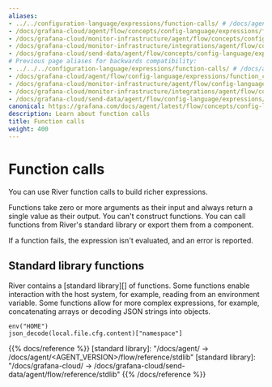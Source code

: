 ```yaml
---
aliases:
- ../../configuration-language/expressions/function-calls/ # /docs/agent/latest/flow/concepts/configuration-language/expressions/function-calls/
- /docs/grafana-cloud/agent/flow/concepts/config-language/expressions/function_calls/
- /docs/grafana-cloud/monitor-infrastructure/agent/flow/concepts/config-language/expressions/function_calls/
- /docs/grafana-cloud/monitor-infrastructure/integrations/agent/flow/concepts/config-language/expressions/function_calls/
- /docs/grafana-cloud/send-data/agent/flow/concepts/config-language/expressions/function_calls/
# Previous page aliases for backwards compatibility:
- ../../../configuration-language/expressions/function-calls/ # /docs/agent/latest/flow/configuration-language/expressions/function-calls/
- /docs/grafana-cloud/agent/flow/config-language/expressions/function_calls/
- /docs/grafana-cloud/monitor-infrastructure/agent/flow/config-language/expressions/function_calls/
- /docs/grafana-cloud/monitor-infrastructure/integrations/agent/flow/config-language/expressions/function_calls/
- /docs/grafana-cloud/send-data/agent/flow/config-language/expressions/function_calls/
canonical: https://grafana.com/docs/agent/latest/flow/concepts/config-language/expressions/function_calls/
description: Learn about function calls
title: Function calls
weight: 400
---
```


# Function calls

You can use River function calls to build richer expressions.

Functions take zero or more arguments as their input and always return a single value as their output.
You can't construct functions. You can call functions from River's standard library or export them from a component.

If a function fails, the expression isn't evaluated, and an error is reported.

## Standard library functions

River contains a [standard library][] of functions.
Some functions enable interaction with the host system, for example, reading from an environment variable.
Some functions allow for more complex expressions, for example, concatenating arrays or decoding JSON strings into objects.

```river
env("HOME")
json_decode(local.file.cfg.content)["namespace"]
```

{{% docs/reference %}}
[standard library]: "/docs/agent/ -> /docs/agent/<AGENT_VERSION>/flow/reference/stdlib"
[standard library]: "/docs/grafana-cloud/ -> /docs/grafana-cloud/send-data/agent/flow/reference/stdlib"
{{% /docs/reference %}}